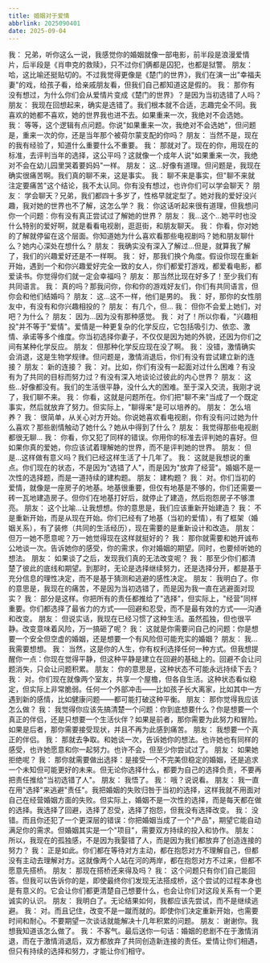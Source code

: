 ```yaml
---
title: 婚姻对于爱情
abbrlink: 2025090401
date: 2025-09-04
---
```


我： 兄弟，听你这么一说，我感觉你的婚姻就像一部电影，前半段是浪漫爱情片，后半段是《肖申克的救赎》，只不过你们俩都是囚犯，也都是狱警。
朋友： 哈，这比喻还挺贴切的。不过我觉得更像是《楚门的世界》，我们在演一出"幸福夫妻"的戏，给孩子看，给亲戚朋友看，但我们自己都知道这是假的。
我： 那你有没有想过，为什么你们会从爱情片变成《楚门的世界》？是因为当初选错了人吗？
朋友： 我现在回想起来，确实是选错了。我们根本就不合适，志趣完全不同。我喜欢的她都不喜欢，她的世界我也进不去。如果重来一次，我绝对不会选她。
我： 等等，这个逻辑有点问题。你说"如果重来一次，我绝对不会选她"，但问题是，重来一次的你，还是当年那个被荷尔蒙支配的你吗？
朋友： 当然不是，现在的我有经验了，知道什么重要什么不重要。
我： 那就对了。现在的你，用现在的标准，去评判当年的选择，这公平吗？这就像一个成年人说"如果重来一次，我绝对不会在幼儿园里哭着要妈妈"一样。
朋友： 这...好像有道理。但问题是，我现在确实很痛苦啊。我们真的聊不来，这是事实。
我： 聊不来是事实，但"聊不来就注定要痛苦"这个结论，我不太认同。你有没有想过，也许你们可以学会聊天？
朋友： 学会聊天？兄弟，我们都四十多岁了，性格早就定型了。她对我的爱好没兴趣，我对她的世界也不了解，这怎么学？
我： 你这话听起来很有道理，但我想问你一个问题：你有没有真正尝试过了解她的世界？
朋友： 我...这个...她平时也没什么特别的爱好啊，就是看看电视剧，逛逛街，和朋友聊天。
我： 你看，你对她的了解就停留在这个层面。你知道她为什么喜欢看那些电视剧吗？她和朋友聊什么？她内心深处在想什么？
朋友： 我确实没有深入了解过...但是，就算我了解了，我们的兴趣爱好还是不一样啊。
我： 好，那我们换个角度。假设你现在重新开始，遇到一个和你兴趣爱好完全一致的女人，你们都爱打游戏，都爱看电影，都爱读书。你觉得你们就一定会幸福吗？
朋友： 那当然比现在好多了！至少我们有共同语言。
我： 真的吗？那我问你，你和你的游戏好友们，你们有共同语言，但你会和他们结婚吗？
朋友： 这...这不一样，他们是男的。
我： 好，那你的女性朋友中，有没有和你兴趣相投的？
朋友： 有几个，但...
我： 但你不会爱上她们，对吧？为什么？
朋友： 因为...因为没有那种感觉。
我： 对了！所以你看，"兴趣相投"并不等于"爱情"。爱情是一种更复杂的化学反应，它包括吸引力、依恋、激情、承诺等多个维度。你当初选择你妻子，不仅仅是因为她的外貌，还因为你们之间有某种化学反应。
朋友： 但那种化学反应现在没了啊。
我： 没错，激情确实会消退，这是生物学规律。但问题是，激情消退后，你们有没有尝试建立新的连接？
朋友： 新的连接？
我： 对。比如，你们有没有一起面对过什么困难？有没有为了共同的目标而努力过？有没有深入地谈论过彼此的内心世界？
朋友： 这些...好像都没有。我们的生活很平静，没什么大的困难。至于深入交流，我刚才说了，我们聊不来。
我： 你看，这就是问题所在。你们把"聊不来"当成了一个既定事实，然后就放弃了努力。但实际上，"聊得来"是可以培养的。
朋友： 怎么培养？
我： 很简单，从关心对方开始。你说她喜欢看电视剧，你有没有问过她为什么喜欢？那些剧情触动了她什么？她从中得到了什么？
朋友： 我觉得那些电视剧都很无聊...
我： 你看，你又犯了同样的错误。你用你的标准去评判她的喜好。但如果你真的爱她，你应该试着理解她的世界，而不是评判她的世界。
朋友： 但是...这样做有意义吗？我们已经这样生活了十几年了。
我： 这就是我想说的重点。你们现在的状态，不是因为"选错了人"，而是因为"放弃了经营"。婚姻不是一次性的选择题，而是一道持续的建构题。
朋友： 建构题？
我： 对。你们当初的爱情，就像是一座房子的地基。地基很重要，但仅有地基是不够的，你们还需要一砖一瓦地建造房子。但你们在地基打好后，就停止了建造，然后抱怨房子不够漂亮。
朋友： 这个比喻...让我想想。你的意思是，我们应该重新开始建造？
我： 不是重新开始，而是从现在开始。你们已经有了地基（当初的爱情），有了框架（婚姻关系），有了装修（共同的生活经历），现在需要的是重新设计和改造。
朋友： 但万一她不愿意呢？万一她觉得现在这样就挺好的？
我： 那你就需要和她开诚布公地谈一次。告诉她你的感受，你的需求，你对婚姻的期望。同时，也要倾听她的想法。
朋友： 如果谈了之后，发现我们真的无法改变呢？
我： 那至少你们都清楚了彼此的底线和期望。到那时，无论是选择继续努力，还是选择分开，都是基于充分信息的理性决定，而不是基于猜测和逃避的感性决定。
朋友： 我明白了。你的意思是，我现在的痛苦，不是因为当初选错了，而是因为我一直在逃避面对现实？
我： 部分是这样。你把所有的责任都推给了"选择"，但实际上，"经营"同样重要。你们都选择了最省力的方式——回避和忍受，而不是最有效的方式——沟通和改变。
朋友： 但说实话，我现在已经习惯了这种生活。虽然孤独，但也很平静。改变意味着风险，万一搞砸了呢？
我： 这就是你需要问自己的问题：你是想要一个安全但空虚的婚姻，还是想要一个有风险但可能充实的婚姻？
朋友： 我...我需要想想。
我： 当然，这是你的人生，你有权利选择任何一种方式。但我想提醒你一点：你现在觉得平静，但这种平静是建立在回避的基础上的。回避不会让问题消失，只会让问题积累。
朋友： 你的意思是，这种状态不可能永远持续下去？
我： 对。你们现在就像两个室友，共享一个屋檐，但各自生活。这种状态看似稳定，但实际上非常脆弱。任何一个外部冲击——比如孩子长大离家，比如其中一方遇到新的感情，比如健康问题——都可能打破这种平衡。
朋友： 那你觉得我应该怎么做？
我： 我觉得你应该先搞清楚一个问题：你到底想要什么？你是想要一个真正的伴侣，还是只想要一个生活伙伴？如果是前者，那你需要为此努力和冒险。如果是后者，那你需要接受现状，并且不再为此感到痛苦。
朋友： 我想要一个真正的伴侣。
我： 那就去争取。和她谈一次，告诉她你的想法。也许她也有同样的感受，也许她愿意和你一起努力。也许不会，但至少你尝试过了。
朋友： 如果她拒绝呢？
我： 那你就需要做出选择：是接受一个不完美但稳定的婚姻，还是追求一个未知但可能更好的未来。但无论你选择什么，都要为自己的选择负责，不要再把责任推给"当初选错了人"。
朋友： 我悟了。
我： 哦？说说看。
朋友： 我一直在用"选择"来逃避"责任"。我把婚姻的失败归咎于当初的选择，这样我就不用面对自己在经营婚姻方面的失败。但实际上，婚姻不是一次性的选择，而是每天都在做的选择。我选择了回避，选择了忍受，选择了抱怨，但我没有选择改变。
我： 没错。而且你还犯了一个更深层的错误：你把婚姻当成了一个"产品"，期望它能自动满足你的需求。但婚姻其实是一个"项目"，需要双方持续的投入和协作。
朋友： 所以，我现在的孤独感，不是因为我娶错了人，而是因为我们都放弃了创造连接的努力？
我： 正是如此。你们都在等待对方主动，都在抱怨对方不理解自己，但都没有主动去理解对方。这就像两个人站在河的两岸，都在抱怨对方不过来，但都不愿意先搭桥。
朋友： 那现在搭桥还来得及吗？
我： 这个问题只有你们自己能回答。但我可以告诉你的是，即使最终你们发现无法搭成桥，这个尝试的过程本身也是有意义的。它会让你们都更清楚自己想要什么，也会让你们对这段关系有一个更诚实的认识。
朋友： 我明白了。无论结果如何，我都应该先尝试，而不是继续逃避。
我： 对。而且记住，改变不是一蹴而就的。即使你们决定重新开始，也需要时间和耐心。不要期望一次谈话就能解决十几年积累的问题。
朋友： 谢谢你。我想我知道该怎么做了。
我： 不客气。最后送你一句话：婚姻的悲剧不在于激情消退，而在于激情消退后，双方都放弃了共同创造新连接的责任。爱情让你们相遇，但只有持续的选择和努力，才能让你们相守。